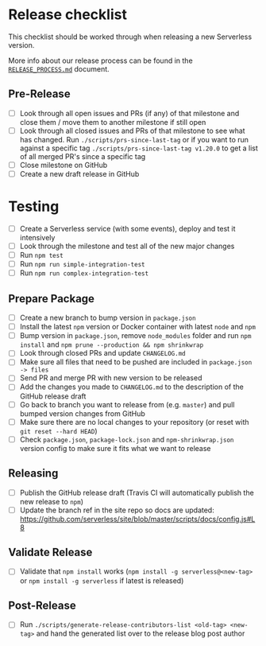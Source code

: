# Release checklist

This checklist should be worked through when releasing a new Serverless version.

More info about our release process can be found in the [`RELEASE_PROCESS.md`](./RELEASE_PROCESS.md) document.

## Pre-Release

- [ ] Look through all open issues and PRs (if any) of that milestone and close them / move them to another
milestone if still open
- [ ] Look through all closed issues and PRs of that milestone to see what has changed. Run `./scripts/prs-since-last-tag` or if you want to run against a specific tag `./scripts/prs-since-last-tag v1.20.0` to get a list of all merged PR's since a specific tag
- [ ] Close milestone on GitHub
- [ ] Create a new draft release in GitHub

# Testing

- [ ] Create a Serverless service (with some events), deploy and test it intensively
- [ ] Look through the milestone and test all of the new major changes
- [ ] Run `npm test`
- [ ] Run `npm run simple-integration-test`
- [ ] Run `npm run complex-integration-test`

## Prepare Package

- [ ] Create a new branch to bump version in `package.json`
- [ ] Install the latest `npm` version or Docker container with latest `node` and `npm`
- [ ] Bump version in `package.json`, remove `node_modules` folder and run `npm install` and `npm prune --production && npm shrinkwrap`
- [ ] Look through closed PRs and update `CHANGELOG.md`
- [ ] Make sure all files that need to be pushed are included in `package.json -> files`
- [ ] Send PR and merge PR with new version to be released
- [ ] Add the changes you made to `CHANGELOG.md` to the description of the GitHub release draft
- [ ] Go back to branch you want to release from (e.g. `master`) and pull bumped version changes from GitHub
- [ ] Make sure there are no local changes to your repository (or reset with `git reset --hard HEAD`)
- [ ] Check `package.json`, `package-lock.json` and `npm-shrinkwrap.json` version config to make sure it fits what we want to release

## Releasing

- [ ] Publish the GitHub release draft (Travis CI will automatically publish the new release to `npm`)
- [ ] Update the branch ref in the site repo so docs are updated: https://github.com/serverless/site/blob/master/scripts/docs/config.js#L8

## Validate Release

- [ ] Validate that `npm install` works (`npm install -g serverless@<new-tag>` or `npm install -g serverless` if latest is released)

## Post-Release

- [ ] Run `./scripts/generate-release-contributors-list <old-tag> <new-tag>` and hand the generated list over to the release blog post author
